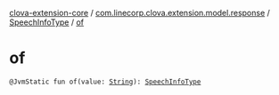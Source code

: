 [clova-extension-core](../../index.md) / [com.linecorp.clova.extension.model.response](../index.md) / [SpeechInfoType](index.md) / [of](./of.md)

# of

`@JvmStatic fun of(value: `[`String`](https://kotlinlang.org/api/latest/jvm/stdlib/kotlin/-string/index.html)`): `[`SpeechInfoType`](index.md)
